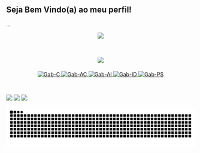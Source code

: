 ## Seja Bem Vindo(a) ao meu perfil!
<p>...</p>
<div align="center">
  <a href="https://github.com/gabdomin">
  <img height="180em" src="https://github-readme-stats.vercel.app/api?username=gabdomin&show_icons=true&theme=dark&include_all_commits=true&count_private=true"/>
    
##
  <div style="display: inline_block"><br> </div> 
  <img height="180em" src="https://github-readme-stats.vercel.app/api/top-langs/?username=gabdomin&layout=compact&langs_count=7&theme=dark"/>
</div>
<div style="display: inline_block"><br> </div>
<div align="center">
  <img align="center" alt="Gab-C" height="30" width="40 "src="https://cdn.jsdelivr.net/gh/devicons/devicon/icons/c/c-original.svg" target="_blank">
  <img align="center" alt="Gab-AC" height="40" width="40" src="https://img.icons8.com/color/48/000000/adobe-acrobat--v2.png" target="_blank">
  <img align="center" alt="Gab-AI" height="40" width="40" src="https://img.icons8.com/color/48/000000/adobe-illustrator--v2.png" target="_blank">
  <img align="center" alt="Gab-ID" height="40" width="40" src="https://img.icons8.com/color/48/000000/adobe-indesign--v2.png" target="_blank">
  <img align="center" alt="Gab-PS" height="40" width="40" src="https://img.icons8.com/color/48/000000/adobe-photoshop--v2.png" target="_blank">
 </div>
  
##

<div style="display: inline_block"><br> </div>
<div> 
  <a href="https://www.instagram.com/o_gabrieldom/" target="_blank"><img src="https://img.shields.io/badge/-Instagram-%23E4405F?style=for-the-badge&logo=instagram&logoColor=white" target="_blank"></a>
  <a href = "mailto:gabrielsildominguess@gmail.com"><img src="https://img.shields.io/badge/-Gmail-%23333?style=for-the-badge&logo=gmail&logoColor=white" target="_blank"></a>
  <a href="https://www.linkedin.com/in/gabriel-domingues-578363225/" target="_blank"><img src="https://img.shields.io/badge/-LinkedIn-%230077B5?style=for-the-badge&logo=linkedin&logoColor=white" target="_blank"></a> 
</div>
  
![Snake animation](https://github.com/gabdomin/gabdomin/blob/output/github-contribution-grid-snake.svg)
